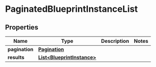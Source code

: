 

# PaginatedBlueprintInstanceList


## Properties

| Name | Type | Description | Notes |
|------------ | ------------- | ------------- | -------------|
|**pagination** | [**Pagination**](Pagination.md) |  |  |
|**results** | [**List&lt;BlueprintInstance&gt;**](BlueprintInstance.md) |  |  |



